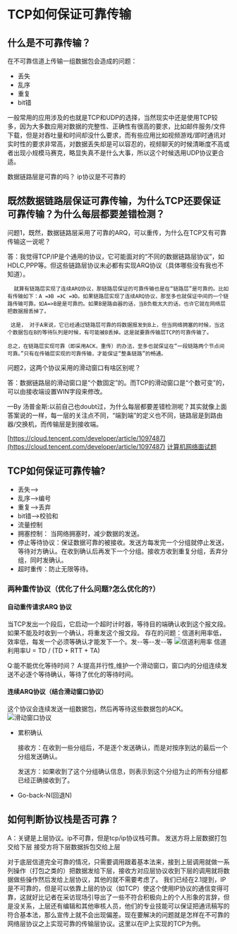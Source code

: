 # TCP如何保证可靠传输

## 什么是不可靠传输？

在不可靠信道上传输一组数据包会造成的问题：

* 丢失
* 乱序
* 重复
* bit错

一般常用的应用涉及的也就是TCP和UDP的选择，当然现实中还是使用TCP较多，因为大多数应用对数据的完整性、正确性有很高的要求，比如邮件服务/文件下载，但是对吞吐量和时间却没什么要求，而有些应用比如视频游戏/即时通讯对实时性的要求非常高，对数据丢失却是可以容忍的，视频聊天的时候清晰度不高或者出现小规模马赛克，略显失真不是什么大事，所以这个时候选用UDP协议更合适。

数据链路层是可靠的吗？ ip协议是不可靠的

## 既然数据链路层保证可靠传输，为什么TCP还要保证可靠传输？为什么每层都要差错检测？

问题1，既然，数据链路层采用了可靠的ARQ，可以重传，为什么在TCP又有可靠传输这一说呢？

答：我觉得TCP/IP是个通用的协议，它可能面对的“不同的数据链路层协议”，如HDLC,PPP等。但这些链路层协议未必都有实现ARQ协议（具体哪些没有我也不知道）。

```text
  就算有链路层实现了连续ARQ协议，那链路层保证的可靠传输也是在“链路层”是可靠的。比如有传输如下：A =》B =》C =》D。如果链路层实现了连续ARQ协议，那至多也就保证中间的一个链路传输可靠。如A=>B是是可靠的。如果B是路由器的话，当B负载太大的话，也许它就在网络层把数据报丢掉了。

 这是， 对于A来说，它已经通过链路层可靠的将数据报发到B上，但当网络拥塞的时候，当这个数据包在B的等待队列是时候，有可能被B丢掉。这是就要靠传输层TCP的可靠传输了。

总之，在链路层实现可靠（即采用ACK，重传）的办法，至多也就保证在“一段链路两个节点间可靠。”只有在传输层实现的可靠传输，才能保证“整条链路”的畅通。
```

问题2，这两个协议采用的滑动窗口有啥区别呢？

答：数据链路层的滑动窗口是“个数固定”的。而TCP的滑动窗口是“个数可变”的，可以由接收端设置WIN字段来修改。

—By 汤普金斯:以前自己也doubt过，为什么每层都要差错检测呢？其实就像上面答案说的一样，每一层的关注点不同，“端到端”的定义也不同，链路层是到路由器/交换机，而传输层是到接收端。

[https://cloud.tencent.com/developer/article/1097487](https://cloud.tencent.com/developer/article/1097487) [计算机网络面试题](https://juejin.im/post/5b7be0b2e51d4538db34a51e#heading-21)

## TCP如何保证可靠传输?

* 丢失--&gt;
* 乱序--&gt;编号
* 重复--&gt;丢弃
* bit错--&gt;校验和
* 流量控制
* 拥塞控制： 当网络拥塞时，减少数据的发送。
* 停止等待协议：保证数据可靠的被接收。发送方每发完一个分组就停止发送，等待对方确认。在收到确认后再发下一个分组。接收方收到重复分组，丢弃分组，同时发确认。
* 超时重传：防止无限等待。

### 两种重传协议（优化了什么问题?怎么优化的?）

#### 自动重传请求ARQ 协议

当TCP发出一个段后，它启动一个超时计时器，等待目的端确认收到这个报文段。如果不能及时收到一个确认，将重发这个报文段。 存在的问题：信道利用率低，效率低，每发一个必须等确认才能发下一个。发--等--发--等 ![&#x4FE1;&#x9053;&#x5229;&#x7528;&#x7387;](https://s1.ax1x.com/2020/05/19/Y54mqS.png) 信道利用率U = TD / \(TD + RTT + TA\)

Q:能不能优化等待时间？ A:提高并行性,维护一个滑动窗口，窗口内的分组连续发送不必逐个等待确认，等待了优化的等待时间。

#### 连续ARQ协议（结合滑动窗口协议）

这个协议会连续发送一组数据包，然后再等待这些数据包的ACK。 ![&#x6ED1;&#x52A8;&#x7A97;&#x53E3;&#x534F;&#x8BAE;](https://img-blog.csdn.net/20160313194734979)

* 累积确认

  接收方：在收到一些分组后，不是逐个发送确认，而是对按序到达的最后一个分组发送确认。

  发送方：如果收到了这个分组确认信息，则表示到这个分组为止的所有分组都已经正确接收到了。

* Go-back-N\(回退N\)

## 如何判断协议栈是否可靠？

A：关键是上层协议。ip不可靠，但是tcp/ip协议栈可靠。 发送方将上层数据打包交给下层 接受方将下层数据拆包交给上层

对于底层信道完全可靠的情况，只需要调用跟着基本法来，接到上层调用就做一系列操作（打包之类的）把数据发给下层，接收方对应层协议收到下层的调用就将数据做些操作然后发给上层协议，其他的就不需要考虑了。 我们已经在2.1提到，IP是不可靠的，但是可以依靠上层的协议（如TCP）使这个使用IP协议的通信变得可靠，这就好比记者在采访现场引导出了一些不符合积极向上的个人形象的言辞，但是没关系，上层还有编辑和其他审核人员，他们的专业技能可以保证把通讯稿写的符合基本法，那么宣传上就不会出现偏差。现在要解决的问题就是怎样在不可靠的网络层协议之上实现可靠的传输层协议。这里以在IP上实现的TCP为例。

